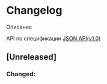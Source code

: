 # Changelog
Описание

API по спецификации [JSON API(v1.0)](https://jsonapi.org/format/)

## [Unreleased]
### Changed:
